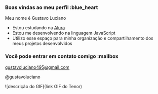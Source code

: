 ### Boas vindas ao meu perfil :blue_heart

Meu nome é Gustavo Luciano

- Estou estudando na [Alura](https://www.alura.com.br)
- Estou me desenvolvendo na linguagem JavaScript
- Utilizo esse espaço para minha organização e compartilhamento dos meus projetos desenvolvidos

### Você pode entrar em contato comigo :mailbox

gustavoluciano495@gmail.com

@gustavoluciano

![descrição do GIF](link GIF do Tenor)
